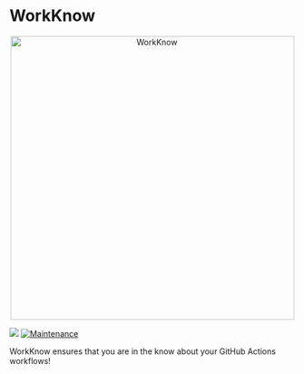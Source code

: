 # WorkKnow

<p align="center">
<img width="500" height="500" src="https://raw.githubusercontent.com/AnalyzeActions/WorkKnow/master/.github/logos/WorkKnow-Logo.png" alt="WorkKnow"</img>
</p>

![](../../workflows/build/badge.svg)
[![Maintenance](https://img.shields.io/badge/Maintained%3F-yes-green.svg)](https://github.com/AnalyzeActions/WorkKnow/graphs/commit-activity)

WorkKnow ensures that you are in the know about your GitHub Actions workflows!
